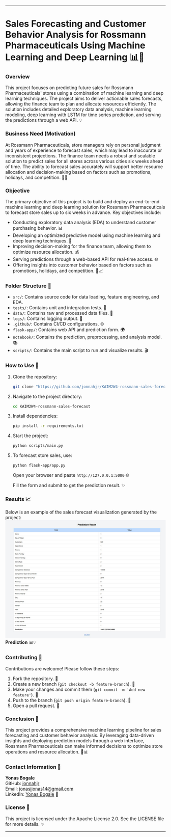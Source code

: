 
---

# Sales Forecasting and Customer Behavior Analysis for Rossmann Pharmaceuticals Using Machine Learning and Deep Learning 📊🤖

### Overview
This project focuses on predicting future sales for Rossmann Pharmaceuticals' stores using a combination of machine learning and deep learning techniques. The project aims to deliver actionable sales forecasts, allowing the finance team to plan and allocate resources efficiently. The solution includes detailed exploratory data analysis, machine learning modeling, deep learning with LSTM for time series prediction, and serving the predictions through a web API. 💡

### Business Need (Motivation)
At Rossmann Pharmaceuticals, store managers rely on personal judgment and years of experience to forecast sales, which may lead to inaccurate or inconsistent projections. The finance team needs a robust and scalable solution to predict sales for all stores across various cities six weeks ahead of time. The ability to forecast sales accurately will support better resource allocation and decision-making based on factors such as promotions, holidays, and competition. 📅💼

### Objective
The primary objective of this project is to build and deploy an end-to-end machine learning and deep learning solution for Rossmann Pharmaceuticals to forecast store sales up to six weeks in advance. Key objectives include:

- Conducting exploratory data analysis (EDA) to understand customer purchasing behavior. 📊
- Developing an optimized predictive model using machine learning and deep learning techniques. 🧠
- Improving decision-making for the finance team, allowing them to optimize resource allocation. 💰
- Serving predictions through a web-based API for real-time access. 🌐
- Offering insights into customer behavior based on factors such as promotions, holidays, and competition. 🎉📈

### Folder Structure 📁
- `src/`: Contains source code for data loading, feature engineering, and EDA.
- `tests/`: Contains unit and integration tests. 🧪
- `data/`: Contains raw and processed data files. 💾
- `logs/`: Contains logging output. 📜
- `.github/`: Contains CI/CD configurations. ⚙️
- `flask-app/`: Contains web API and prediction form. 🌍
- `notebook/`: Contains the prediction, preprocessing, and analysis model. 📚
- `scripts/`: Contains the main script to run and visualize results. 🎬

### How to Use 🚀
1. Clone the repository:
   ```bash
   git clone "https://github.com/jonnahjr/KAIM2W4-rossmann-sales-forecast.git"
   ```
2. Navigate to the project directory:
   ```bash
   cd KAIM2W4-rossmann-sales-forecast
   ```
3. Install dependencies:
   ```bash
   pip install -r requirements.txt
   ```
4. Start the project:
   ```bash
   python scripts/main.py
   ```
5. To forecast store sales, use:
   ```bash
   python flask-app/app.py
   ```
   Open your browser and paste `http://127.0.0.1:5000` 🌐

   Fill the form and submit to get the prediction result. ✨

### Results 📈
Below is an example of the sales forecast visualization generated by the project:
![Prediction](notebook/plots/Predction.jpg)
**Prediction** 📊💡

### Contributing 🤝
Contributions are welcome! Please follow these steps:
1. Fork the repository. 🍴
2. Create a new branch (`git checkout -b feature-branch`). 🌱
3. Make your changes and commit them (`git commit -m 'Add new feature'`). 📝
4. Push to the branch (`git push origin feature-branch`). 🚀
5. Open a pull request. 🔄

### Conclusion 🎯
This project provides a comprehensive machine learning pipeline for sales forecasting and customer behavior analysis. By leveraging data-driven insights and deploying prediction models through a web interface, Rossmann Pharmaceuticals can make informed decisions to optimize store operations and resource allocation. 💼📊

### Contact Information 📧
**Yonas Bogale**   
GitHub: [jonnahjr](https://github.com/jonnahjr)  
Email: [jonasjjonas14@gmail.com](mailto:jonasjjonas14@gmail.com)  
LinkedIn: [Yonas Bogale](https://www.linkedin.com/in/yonasbogale) 🔗

### License 📜
This project is licensed under the Apache License 2.0. See the LICENSE file for more details. ✨

---
